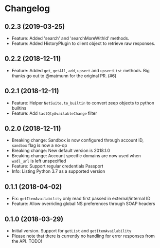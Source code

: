 # Changelog

## 0.2.3 (2019-03-25)

* Feature: Added 'search' and 'searchMoreWithId' methods.
* Feature: Added HistoryPlugin to client object to retrieve raw responses.

## 0.2.2 (2018-12-11)

* Feature: Added `get`, `getAll`, `add`, `upsert` and `upsertList` methods. Big thanks go out to @matmunn for the original PR. (#6)

## 0.2.1 (2018-12-11)

* Feature: Helper `NetSuite.to_builtin` to convert zeep objects to python builtins
* Feature: Add `lastQtyAvailableChange` filter

## 0.2.0 (2018-12-11)

* Breaking change: Sandbox is now configured through account ID, `sandbox` flag is now a no-op
* Breaking change: New default version is 2018.1.0
* Breaking change: Account specific domains are now used when `wsdl_url` is left unspecified
* Feature: Support regular credentials Passport
* Info: Listing Python 3.7 as a supported version

## 0.1.1 (2018-04-02)

* Fix: `getItemAvailability` only read first passed in external/internal ID
* Feature: Allow overriding global NS preferences through SOAP headers

## 0.1.0 (2018-03-29)

* Initial version. Support for `getList` and `getItemAvailability`
* Please note that there is currently no handling for error responses from the API. TODO!
